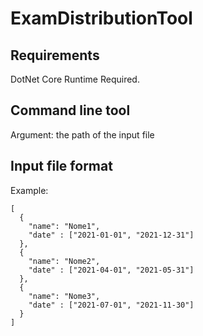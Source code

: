 # ExamDistributionTool

## Requirements
DotNet Core Runtime Required.

## Command line tool

Argument: the path of the input file

## Input file format

Example:

```
[
  {
    "name": "Nome1",
    "date" : ["2021-01-01", "2021-12-31"]
  },
  {
    "name": "Nome2",
    "date" : ["2021-04-01", "2021-05-31"]
  },
  {
    "name": "Nome3",
    "date" : ["2021-07-01", "2021-11-30"]
  }
]
```

